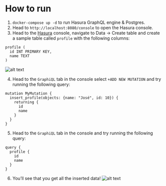 # How to run

1. `docker-compose up -d` to run Hasura GraphQL engine & Postgres.
2. Head to `http://localhost:8080/console` to open the Hasura console.
3. Head to the [Hasura](http://localhost:8080) console, navigate to Data -> Create table and create a sample table called `profile` with the following columns:

```sdfds
profile (
  id INT PRIMARY KEY,
  name TEXT
)
```

![alt text](https://docs.hasura.io/1.0/_images/create-profile-table1.png 'query data')

4. Head to the `GraphiQL` tab in the console select `+ADD NEW MUTATION` and try running the following query:

```
mutation MyMutation {
  insert_profile(objects: {name: "José", id: 10}) {
    returning {
      id
      name
    }
  }
}
```

5. Head to the `GraphiQL` tab in the console and try running the following query:

```
query {
  profile {
    id
    name
  }
}
```

6. You’ll see that you get all the inserted data!
   ![alt text](https://docs.hasura.io/1.0/_images/profile-query1.png 'query data')
